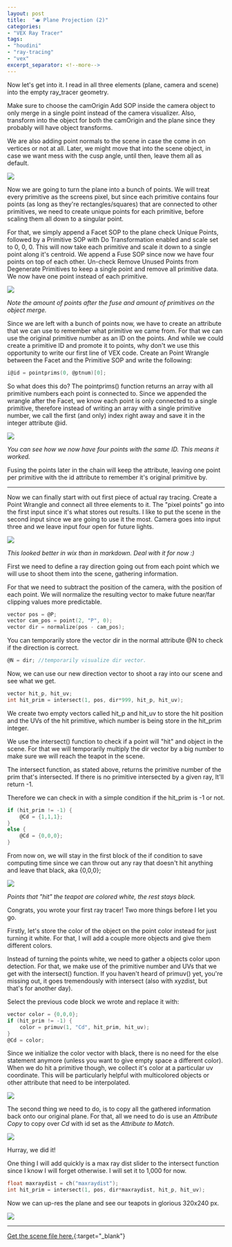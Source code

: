 ```yaml
---
layout: post
title:  "🫖 Plane Projection (2)"
categories:
- "VEX Ray Tracer"
tags:
- "houdini"
- "ray-tracing"
- "vex"
excerpt_separator: <!--more-->
---
```


Now let's get into it. I read in all three elements (plane, camera and scene) into the empty ray_tracer geometry.

<!--more-->

Make sure to choose the camOrigin Add SOP inside the camera object to only merge in a single point instead of the camera visualizer. Also, transform into the object for both the camOrigin and the plane since they probably will have object transforms.

We are also adding point normals to the scene in case the come in on vertices or not at all. Later, we might move that into the scene object, in case we want mess with the cusp angle, until then, leave them all as default.

![]({{site.baseurl}}/assets/img/vex-ray-tracer/02.001_object_merge.png)

Now we are going to turn the plane into a bunch of points. We will treat every primitive as the screens pixel, but since each primitive contains four points (as long as they're rectangles/squares) that are connected to other primitives, we need to create unique points for each primitive, before scaling them all down to a singular point. 

For that, we simply append a Facet SOP to the plane check Unique Points, followed by a Primitive SOP with Do Transformation enabled and scale set to 0, 0, 0. This will now take each primitive and scale it down to a single point along it's centroid. We append a Fuse SOP since now we have four points on top of each other. Un-check Remove Unused Points from Degenerate Primitives to keep a single point and remove all primitive data. We now have one point instead of each primitive.

![]({{site.baseurl}}/assets/img/vex-ray-tracer/02.002_prim_to_point.png)

*Note the amount of points after the fuse and amount of primitives on the object merge.*

Since we are left with a bunch of points now, we have to create an attribute that we can use to remember what primitive we came from. For that we can use the original primitive number as an ID on the points. And while we could create a primitive ID and promote it to points, why don't we use this opportunity to write our first line of VEX code. Create an Point Wrangle between the Facet and the Primitive SOP and write the following:

```c
i@id = pointprims(0, @ptnum)[0];
```

So what does this do? The pointprims() function returns an array with all primitive numbers each point is connected to. Since we appended the wrangle after the Facet, we know each point is only connected to a single primitive, therefore instead of writing an array with a single primitive number, we call the first (and only) index right away and save it in the integer attribute @id.

![]({{site.baseurl}}/assets/img/vex-ray-tracer/02.003_create_prim_id.png)

*You can see how we now have four points with the same ID. This means it worked.*

Fusing the points later in the chain will keep the attribute, leaving one point per primitive with the id attribute to remember it's original primitive by.

***

Now we can finally start with out first piece of actual ray tracing. Create a Point Wrangle and connect all three elements to it. The "pixel points" go into the first input since it's what stores out results. I like to put the scene in the second input since we are going to use it the most. Camera goes into input three and we leave input four open for future lights.

![]({{site.baseurl}}/assets/img/vex-ray-tracer/02.004_input_setup.png)

*This looked better in wix than in markdown. Deal with it for now :)*

First we need to define a ray direction going out from each point which we will use to shoot them into the scene, gathering information.

For that we need to subtract the position of the camera, with the position of each point. We will normalize the resulting vector to make future near/far clipping values more predictable.

```c
vector pos = @P;
vector cam_pos = point(2, "P", 0);
vector dir = normalize(pos - cam_pos);
```

You can temporarily store the vector dir in the normal attribute @N to check if the direction is correct.

```c
@N = dir; //temporarily visualize dir vector.
```

Now, we can use our new direction vector to shoot a ray into our scene and see what we get.

```c
vector hit_p, hit_uv;
int hit_prim = intersect(1, pos, dir*999, hit_p, hit_uv);
```

We create two empty vectors called hit_p and hit_uv to store the hit position and the UVs of the hit primitive, which number is being store in the hit_prim integer.

We use the intersect() function to check if a point will "hit" and object in the scene. For that we will temporarily multiply the dir vector by a big number to make sure we will reach the teapot in the scene.

The intersect function, as stated above, returns the primitive number of the prim that's intersected. If there is no primitive intersected by a given ray, It'll return -1.

Therefore we can check in with a simple condition if the hit_prim is -1 or not.

```c
if (hit_prim != -1) {
    @Cd = {1,1,1};
}
else {
    @Cd = {0,0,0};
}
```

From now on, we will stay in the first block of the if condition to save computing time since we can throw out any ray that doesn't hit anything and leave that black, aka {0,0,0};

![]({{site.baseurl}}/assets/img/vex-ray-tracer/02.005_init_plane_proj.png)

*Points that "hit" the teapot are colored white, the rest stays black.*

Congrats, you wrote your first ray tracer! Two more things before I let you go.

Firstly, let's store the color of the object on the point color instead for just turning it white. For that, I will add a couple more objects and give them different colors.

Instead of turning the points white, we need to gather a objects color upon detection. For that, we make use of the primitive number and UVs that we get with the intersect() function. If you haven't heard of primuv() yet, you're missing out, it goes tremendously with intersect (also with xyzdist, but that's for another day).

Select the previous code block we wrote and replace it with:

```c
vector color = {0,0,0};
if (hit_prim != -1) {
    color = primuv(1, "Cd", hit_prim, hit_uv);
}
@Cd = color;
```

Since we initialize the color vector with black, there is no need for the else statement anymore (unless you want to give empty space a different color). When we do hit a primitive though, we collect it's color at a particular uv coordinate. This will be particularly helpful with multicolored objects or other attribute that need to be interpolated.

![]({{site.baseurl}}/assets/img/vex-ray-tracer/02.006_gather_color.png)

The second thing we need to do, is to copy all the gathered information back onto our original plane. For that, all we need to do is use an *Attribute Copy* to copy over *Cd* with id set as the *Attribute to Match*.

![]({{site.baseurl}}/assets/img/vex-ray-tracer/02.007_copy_over_color.png)

Hurray, we did it!

One thing I will add quickly is a max ray dist slider to the intersect function since I know I will forget otherwise. I will set it to 1,000 for now.

```c
float maxraydist = ch("maxraydist");
int hit_prim = intersect(1, pos, dir*maxraydist, hit_p, hit_uv);
```

Now we can up-res the plane and see our teapots in glorious 320x240 px.

![]({{site.baseurl}}/assets/img/vex-ray-tracer/02.008_final_upres.png)

***

[Get the scene file here.](https://drive.google.com/file/d/1p8u0KENx1TfOVV17AX2rpg5OWr5RQ22z/view?usp=sharing){:target="_blank"}